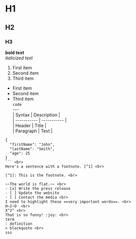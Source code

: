 # H1 <br>
## H2 <br>
### H3 <br>
**bold text** <br>
*italicized text* <br>
1. First item <br>
2. Second item <br>
3. Third item <br>
- First item <br>
- Second item <br>
- Third item <br>
`code` <br>
--- <br>
| Syntax | Description | <br>
| ----------- | ----------- | <br>
| Header | Title | <br>
| Paragraph | Text | <br>
```
{
  "firstName": "John",
  "lastName": "Smith",
  "age": 25
}
``` <br>
Here's a sentence with a footnote. [^1] <br>

[^1]: This is the footnote. <br>

~~The world is flat.~~ <br>
- [x] Write the press release
- [ ] Update the website
- [ ] Contact the media <br>
I need to highlight these ==very important words==. <br>
H~2~O  <br>
X^2^ <br>
That is so funny! :joy: <br>
term
: definition
> blockquote <br>
sss








